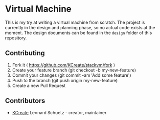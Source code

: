 # Virtual Machine

This is my try at writing a virtual machine from scratch. The project is currently in the design and planning phase,
so no actual code exists at the moment. The design documents can be found in the `design` folder of this repository.

## Contributing

1. Fork it ( https://github.com/KCreate/stackvm/fork )
2. Create your feature branch (git checkout -b my-new-feature)
3. Commit your changes (git commit -am 'Add some feature')
4. Push to the branch (git push origin my-new-feature)
5. Create a new Pull Request

## Contributors

- [KCreate](https://github.com/KCreate) Leonard Schuetz - creator, maintainer
